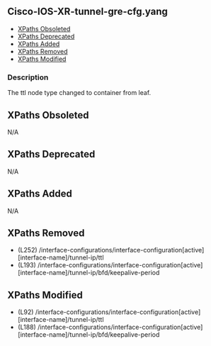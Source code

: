 ## Cisco-IOS-XR-tunnel-gre-cfg.yang

- [XPaths Obsoleted](#xpaths-obsoleted)
- [XPaths Deprecated](#xpaths-deprecated)
- [XPaths Added](#xpaths-added)
- [XPaths Removed](#xpaths-removed)
- [XPaths Modified](#xpaths-modified)

### Description

The ttl node type changed to container from leaf.

## XPaths Obsoleted

N/A

## XPaths Deprecated

N/A

## XPaths Added

N/A

## XPaths Removed

- (L252)	/interface-configurations/interface-configuration[active][interface-name]/tunnel-ip/ttl
- (L193)	/interface-configurations/interface-configuration[active][interface-name]/tunnel-ip/bfd/keepalive-period

## XPaths Modified

- (L92)	/interface-configurations/interface-configuration[active][interface-name]/tunnel-ip/ttl
- (L188)	/interface-configurations/interface-configuration[active][interface-name]/tunnel-ip/bfd/keepalive-period

